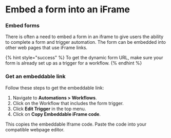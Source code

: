 # Embed a form into an iFrame

### Embed forms

There is often a need to embed a form in an iframe to give users the ability to complete a form and trigger automation. The form can be embedded into other web pages that use iFrame links.

{% hint style="success" %}
To get the dynamic form URL, make sure your form is already set up as a trigger for a workflow.
{% endhint %}

### Get an embeddable link

Follow these steps to get the embeddable link:

1. Navigate to **Automations > Workflows**.
2. Click on the Workflow that includes the form trigger.
3. Click **Edit Trigger** in the top menu.
4. Click on **Copy Embeddable iFrame code**.

This copies the embeddable Iframe code. Paste the code into your compatible webpage editor.

<figure><img src="../../../.gitbook/assets/get-embed-link.gif" alt=""><figcaption></figcaption></figure>
